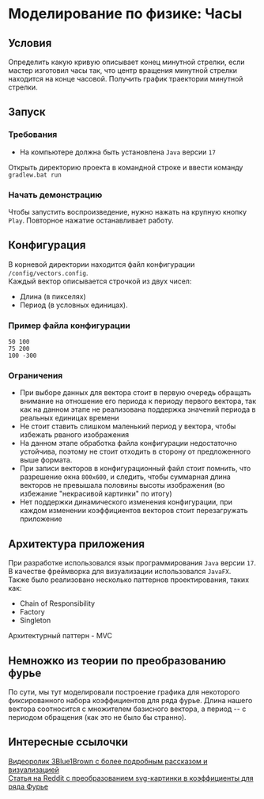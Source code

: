 # Моделирование по физике: Часы

## Условия

Определить какую кривую описывает конец минутной стрелки, если мастер изготовил
часы так, что центр вращения минутной стрелки находится на конце часовой. 
Получить график траектории минутной стрелки.

## Запуск

### Требования
- На компьютере должна быть установлена ``Java`` версии ``17``  

Открыть директорию проекта в командной строке и ввести команду ``gradlew.bat run``  

### Начать демонстрацию

Чтобы запустить воспроизведение, нужно нажать на крупную кнопку ``Play``. Повторное нажатие останавливает работу.  

## Конфигурация

В корневой директории находится файл конфигурации ``/config/vectors.config``.  
Каждый вектор описывается строчкой из двух чисел:  
 - Длина (в пикселях)
 - Период (в условных единицах).

### Пример файла конфигурации

    50 100
    75 200
    100 -300

### Ограничения
- При выборе данных для вектора стоит в первую очередь обращать внимание на отношение его периода к периоду первого вектора, так как на данном этапе не реализована поддержка значений периода в реальных единицах времени
- Не стоит ставить слишком маленький период у вектора, чтобы избежать рваного изображения
- На данном этапе обработка файла конфигурации недостаточно устойчива, поэтому не стоит отходить в сторону от предложенного выше формата.
- При записи векторов в конфигурационный файл стоит помнить, что разрешение окна ``800x600``, и следить, чтобы суммарная длина векторов не превышала половины высоты изображения (во избежание "некрасивой картинки" по итогу)
- Нет поддержки динамического изменения конфигурации, при каждом изменении коэффициентов векторов стоит перезагружать приложение

## Архитектура приложения

При разработке использовался язык программирования ``Java`` версии ``17``.  
В качестве фреймворка для визуализации использовался ``JavaFX``.  
Также было реализовано несколько паттернов проектирования, таких как:  
- Chain of Responsibility
- Factory
- Singleton

Архитектурный паттерн - MVC

## Немножко из теории по преобразованию фурье

По сути, мы тут моделировали построение графика для некоторого фиксированного набора коэффициентов для ряда фурье.
Длина нашего вектора соотносится с множителем базисного вектора, а период -- с периодом обращения (как это не было бы странно).

## Интересные ссылочки
[Видеоролик 3Blue1Brown с более подробным рассказом и визуализацией](https://www.youtube.com/watch?v=r6sGWTCMz2k)  
[Статья на Reddit с преобразованием svg-картинки в коэффициенты для ряда Фурье](https://www.reddit.com/r/desmos/comments/u7r5li/how_to_create_images_in_desmos_using_epicycles/)
